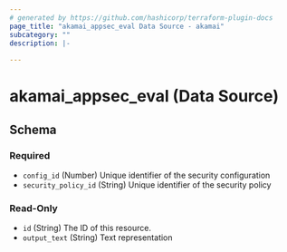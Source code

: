 ```yaml
---
# generated by https://github.com/hashicorp/terraform-plugin-docs
page_title: "akamai_appsec_eval Data Source - akamai"
subcategory: ""
description: |-
  
---
```


# akamai_appsec_eval (Data Source)





<!-- schema generated by tfplugindocs -->
## Schema

### Required

- `config_id` (Number) Unique identifier of the security configuration
- `security_policy_id` (String) Unique identifier of the security policy

### Read-Only

- `id` (String) The ID of this resource.
- `output_text` (String) Text representation
